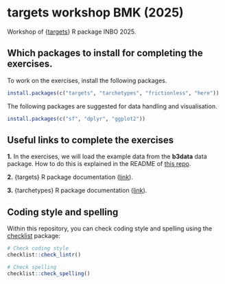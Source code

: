 # targets workshop BMK (2025)

Workshop of {[targets](https://books.ropensci.org/targets/)} R package INBO 2025.

## Which packages to install for completing the exercises.

To work on the exercises, install the following packages.

```r
install.packages(c("targets", "tarchetypes", "frictionless", "here"))
```

The following packages are suggested for data handling and visualisation.

```r
install.packages(c("sf", "dplyr", "ggplot2"))
```

## Useful links to complete the exercises

**1.** In the exercises, we will load the example data from the **b3data** data package.
How to do this is explained in the README of [this repo](https://github.com/b-cubed-eu/b3data-scripts).

**2.** {targets} R package documentation ([link](https://docs.ropensci.org/targets/)).

**3.** {tarchetypes} R package documentation ([link](https://docs.ropensci.org/tarchetypes/)).

## Coding style and spelling

Within this repository, you can check coding style and spelling using the [checklist](https://github.com/inbo/checklist) package:

```r
# Check coding style
checklist::check_lintr()

# Check spelling
checklist::check_spelling()
```
